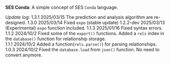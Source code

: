 **SES Conda**: A simple concept of SES `Conda` language.  

*Update log*:
1.3.1 2025/03/15 The prediction and analysis algorithm are re-designed. 
1.3.0 2025/03/14 Fixed `expo` (stable update) 
1.2.2-dev 2025/03/13 (Experimental) `expo` function included. 
1.1.3 2025/01/16 Fixed syntax errors.
1.1.2 2024/10/2 Fixed some of the `export()` functions. Added a `rels` index in the `database()` function for relationship storage.  
1.1.1 2024/10/2 Added a function(`rels.parse()`) for parsing relationships.  
1.0.3 2024/10/2 Fixed the `database.load`  from  `json()` function. No need to convert anymore.  
